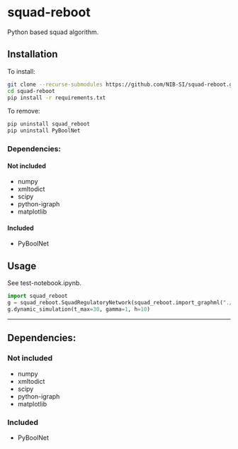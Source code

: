 # squad-reboot

Python based squad algorithm. 

## Installation

To install:

```bash
git clone --recurse-submodules https://github.com/NIB-SI/squad-reboot.git
cd squad-reboot
pip install -r requirements.txt
```
To remove: 

```bash
pip uninstall squad_reboot
pip uninstall PyBoolNet
```
### Dependencies: 

#### Not included

* numpy
* xmltodict
* scipy
* python-igraph
* matplotlib

#### Included 

* PyBoolNet

## Usage 

See test-notebook.ipynb. 

```python
import squad_reboot
g = squad_reboot.SquadRegulatoryNetwork(squad_reboot.import_graphml("./examples/Athaliana.graphml"))
g.dynamic_simulation(t_max=30, gamma=1, h=10)
```

---

## Dependencies: 

### Not included

* numpy
* xmltodict
* scipy
* python-igraph
* matplotlib

### Included 

* PyBoolNet
